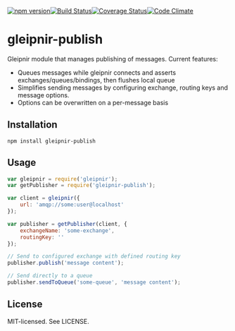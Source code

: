 [![npm version](http://img.shields.io/npm/v/glepnir-publish.svg?style=flat-square)](http://browsenpm.org/package/glepnir-publish)[![Build Status](http://img.shields.io/travis/rexxars/glepnir-publish/master.svg?style=flat-square)](https://travis-ci.org/rexxars/glepnir-publish)[![Coverage Status](http://img.shields.io/codeclimate/coverage/github/rexxars/glepnir-publish.svg?style=flat-square)](https://codeclimate.com/github/rexxars/glepnir-publish)[![Code Climate](http://img.shields.io/codeclimate/github/rexxars/glepnir-publish.svg?style=flat-square)](https://codeclimate.com/github/rexxars/glepnir-publish/)

# gleipnir-publish

Gleipnir module that manages publishing of messages. Current features:

* Queues messages while gleipnir connects and asserts exchanges/queues/bindings, then flushes local queue
* Simplifies sending messages by configuring exchange, routing keys and message options.
* Options can be overwritten on a per-message basis

## Installation

```
npm install gleipnir-publish
```

## Usage

```js
var gleipnir = require('gleipnir');
var getPublisher = require('gleipnir-publish');

var client = gleipnir({
    url: 'amqp://some:user@localhost'
});

var publisher = getPublisher(client, {
    exchangeName: 'some-exchange',
    routingKey: ''
});

// Send to configured exchange with defined routing key
publisher.publish('message content');

// Send directly to a queue
publisher.sendToQueue('some-queue', 'message content');
```

## License

MIT-licensed. See LICENSE.
